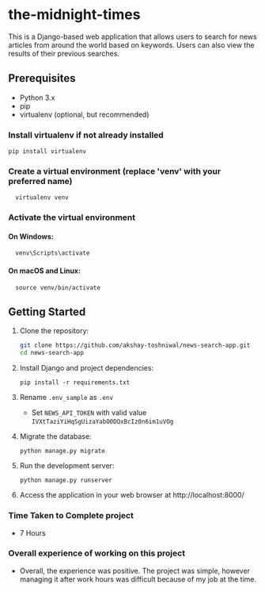 # the-midnight-times

This is a Django-based web application that allows users to search for news articles from around the world based on keywords. Users can also view the results of their previous searches.

## Prerequisites

- Python 3.x
- pip
- virtualenv (optional, but recommended)

### Install virtualenv if not already installed
  ```
  pip install virtualenv
```
### Create a virtual environment (replace 'venv' with your preferred name)
```
  virtualenv venv
```
### Activate the virtual environment

  #### On Windows:
```
  venv\Scripts\activate
```
  #### On macOS and Linux:
```
  source venv/bin/activate
```
## Getting Started

1. Clone the repository:

   ```bash
   git clone https://github.com/akshay-toshniwal/news-search-app.git
   cd news-search-app
   ```

2. Install Django and project dependencies:

   ```
   pip install -r requirements.txt
   ```
3. Rename `.env_sample` as `.env`

    - Set `NEWS_API_TOKEN` with valid value `IVXtTaziYiHqSgUizaYabO0DQxBcIz0n6im1uVOg`
  
4. Migrate the database:

   ```
   python manage.py migrate
   ```

5. Run the development server:

   ```
   python manage.py runserver
   ```

6. Access the application in your web browser at http://localhost:8000/

### Time Taken to Complete project
  - 7 Hours

### Overall experience of working on this project
  - Overall, the experience was positive. The project was simple, however managing it after work hours was difficult because of my job at the time.

